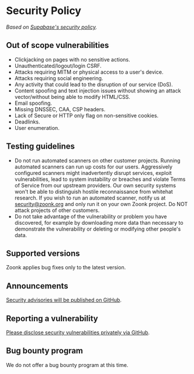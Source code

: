 # Security Policy

_Based on [Supabase's security policy](https://supabase.com/.well-known/security.txt)._

## Out of scope vulnerabilities

- Clickjacking on pages with no sensitive actions.
- Unauthenticated/logout/login CSRF.
- Attacks requiring MITM or physical access to a user's device.
- Attacks requiring social engineering.
- Any activity that could lead to the disruption of our service (DoS).
- Content spoofing and text injection issues without showing an attack vector/without being able to modify HTML/CSS.
- Email spoofing.
- Missing DNSSEC, CAA, CSP headers.
- Lack of Secure or HTTP only flag on non-sensitive cookies.
- Deadlinks.
- User enumeration.

## Testing guidelines

- Do not run automated scanners on other customer projects. Running automated scanners can run up costs for our users. Aggressively configured scanners might inadvertently disrupt services, exploit vulnerabilities, lead to system instability or breaches and violate Terms of Service from our upstream providers. Our own security systems won't be able to distinguish hostile reconnaissance from whitehat research. If you wish to run an automated scanner, notify us at security@zoonk.org and only run it on your own Zoonk project. Do NOT attack projects of other customers.
- Do not take advantage of the vulnerability or problem you have discovered, for example by downloading more data than necessary to demonstrate the vulnerability or deleting or modifying other people's data.

## Supported versions

Zoonk applies bug fixes only to the latest version.

## Announcements

[Security advisories will be published on GitHub](https://github.com/zoonk/zoonk/security).

## Reporting a vulnerability

[Please disclose security vulnerabilities privately via GitHub](https://github.com/zoonk/zoonk/security).

## Bug bounty program

We do not offer a bug bounty program at this time.
